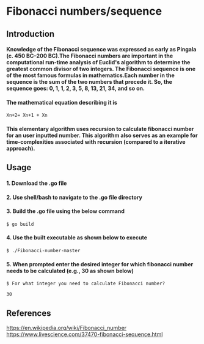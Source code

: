 # Fibonacci numbers/sequence

## Introduction

#### Knowledge of the Fibonacci sequence was expressed as early as Pingala (c. 450 BC–200 BC).The Fibonacci numbers are important in the computational run-time analysis of Euclid's algorithm to determine the greatest common divisor of two integers.  The Fibonacci sequence is one of the most famous formulas in mathematics.Each number in the sequence is the sum of the two numbers that precede it. So, the sequence goes: 0, 1, 1, 2, 3, 5, 8, 13, 21, 34, and so on. 

#### The mathematical equation describing it is 
```
Xn+2= Xn+1 + Xn
```
#### This elementary algorithm uses recursion to calculate fibonacci number for an user inputted number. This algorithm also serves as an example for time-complexities associated with recursion (compared to a iterative approach). 

## Usage

#### 1. Download the .go file

#### 2. Use shell/bash to navigate to the .go file directory 

#### 3. Build the .go file using the below command 
```
$ go build

```
#### 4. Use the built executable as shown below to execute

```
$ ./Fibonacci-number-master

```

#### 5. When prompted enter the desired integer for which fibonacci number needs to be calculated (e.g., 30 as shown below)

```
$ For what integer you need to calculate Fibonacci number? 

30
```

## References

https://en.wikipedia.org/wiki/Fibonacci_number
https://www.livescience.com/37470-fibonacci-sequence.html
